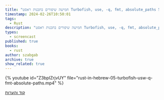 ```yaml
---
title: "חמישה שיפורים בתכנות ראסט Turbofish, use, -q, fmt, absolute_paths 5"
timestamp: 2024-02-26T10:50:01
tags:
  - Rust
description: "חמישה שיפורים בתכנות ראסט Turbofish, use, -q, fmt, absolute_paths 5"
types:
  - screencast
published: true
books:
  - rust
author: szabgab
archive: true
show_related: true
---
```





{% youtube id="Z3bpIZrjvUY" file="rust-in-hebrew-05-turbofish-usw-q-fmt-absolute-paths.mp4" %}


[קוד והערות](https://github.com/szabgab/learning-rust-in-hebrew-2024-02-25)
